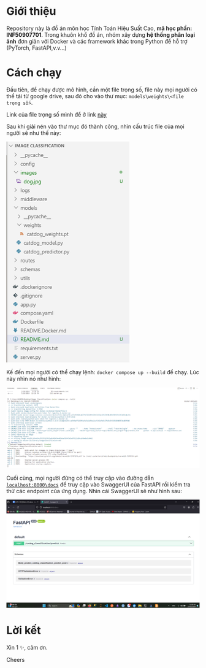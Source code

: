 # Giới thiệu 

Repository này là đồ án môn học Tính Toán Hiệu Suất Cao, **mã học phần: INF50907701**.
Trong khuôn khổ đồ án, nhóm xây dựng **hệ thống phân loại ảnh** đơn giản với Docker và các framework khác trong Python để hỗ trợ (PyTorch, FastAPI,v.v...)

# Cách chạy
Đầu tiên, để chạy được mô hình, cần một file trọng số, file này mọi người có thể tải từ google drive, sau đó cho vào thư mục: `models\weights\<file trọng số>`.

Link của file trọng số mình để ở link [này](https://drive.google.com/file/d/1AeKAv96_khbQGLbylIRMMHHDW0f4guL_/view?usp=sharing)

Sau khi giải nén vào thư mục đó thành công, nhìn cấu trúc file của mọi người sẽ như thế này: 

![File_Structure](/images/file_structure.png)

Kế đến mọi người có thể chạy lệnh: `docker compose up --build` để chạy. Lúc này nhìn nó như hình:

![Docker](/images/docker.png)

Cuối cùng, mọi người đừng có thể truy cập vào đường dẫn [`localhost:8000\docs`](localhost:8000\docs) để truy cập vào SwaggerUI của FastAPI rồi kiểm tra thử các endpoint của ứng dụng. Nhìn cái SwaggerUI sẽ như hình sau:

![SwaggerUI](/images/swaggerui.png)

# Lời kết
Xin 1 ✨, cảm ơn.

Cheers
